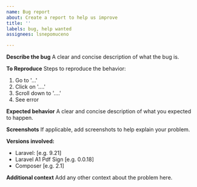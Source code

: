 ```yaml
---
name: Bug report
about: Create a report to help us improve
title: ''
labels: bug, help wanted
assignees: lsnepomuceno

---
```


**Describe the bug**
A clear and concise description of what the bug is.

**To Reproduce**
Steps to reproduce the behavior:
1. Go to '...'
2. Click on '....'
3. Scroll down to '....'
4. See error

**Expected behavior**
A clear and concise description of what you expected to happen.

**Screenshots**
If applicable, add screenshots to help explain your problem.

**Versions involved:**
 - Laravel: [e.g. 9.21]
 - Laravel A1 Pdf Sign [e.g. 0.0.18]
 - Composer [e.g. 2.1]

**Additional context**
Add any other context about the problem here.
